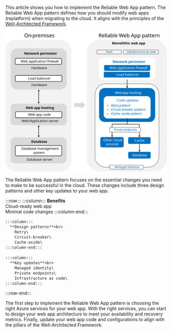 This article shows you how to implement the Reliable Web App pattern. The Reliable Web App pattern defines how you should modify web apps (replatform) when migrating to the cloud. It aligns with the principles of the [Well-Architected Framework](/azure/well-architected/).

[![Diagram showing the architecture of the reliable web app pattern.](../../../_images/on-prem-to-rwa.svg)](../../../_images/on-prem-to-rwa.svg)

The Reliable Web App pattern focuses on the essential changes you need to make to be successful in the cloud. These changes include three design patterns and other key updates to your web app.

:::row:::
    :::column:::
        **Benefits**<br>
        Cloud-ready web app\
        Minimal code changes
    :::column-end:::

    :::column:::
      **Design patterns**<br>
        Retry\
        Circuit-breaker\
        Cache-aside\
    :::column-end:::

    :::column:::
      **Key updates**<br>
        Managed identity\
        Private endpoints\
        Infrastructure as code\
    :::column-end:::
:::row-end:::

The first step to implement the Reliable Web App pattern is choosing the right Azure services for your web app. With the right services, you can start to design your web app architecture to meet your availability and recovery metrics. Finally, update your web app code and configurations to align with the pillars of the Well-Architected Framework.